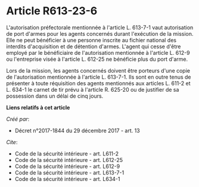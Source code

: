 # Article R613-23-6

L'autorisation préfectorale mentionnée à l'article L. 613-7-1 vaut autorisation de port d'armes pour les agents concernés
durant l'exécution de la mission. Elle ne peut bénéficier à une personne inscrite au fichier national des interdits
d'acquisition et de détention d'armes. L'agent qui cesse d'être employé par le bénéficiaire de l'autorisation mentionnée à
l'article L. 612-9 ou l'entreprise visée à l'article L. 612-25 ne bénéficie plus du port d'arme. 

Lors de la mission, les agents concernés doivent être porteurs d'une copie de l'autorisation mentionnée à l'article L.
613-7-1. Ils sont en outre tenus de présenter à toute réquisition des agents mentionnés aux articles L. 611-2 et L. 634-1 le
carnet de tir prévu à l'article R. 625-20 ou de justifier de sa possession dans un délai de cinq jours.

**Liens relatifs à cet article**

_Créé par_:

  - Décret n°2017-1844 du 29 décembre 2017 - art. 13

_Cite_:

  - Code de la sécurité intérieure - art. L611-2
  - Code de la sécurité intérieure - art. L612-25
  - Code de la sécurité intérieure - art. L612-9
  - Code de la sécurité intérieure - art. L613-7-1
  - Code de la sécurité intérieure - art. L634-1
